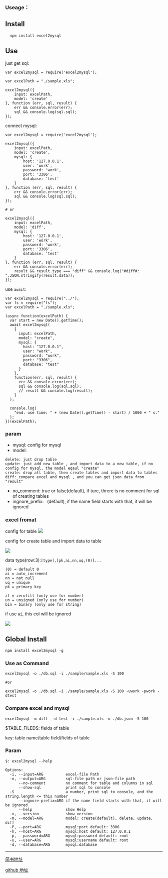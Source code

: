 ### Useage：

## Install

```
  npm install excel2mysql
```

## Use

just get sql:

```
var excel2mysql = require('excel2mysql');

var excelPath = "./sample.xls";

excel2mysql({
    input: excelPath,
    model: 'create'
}, function (err, sql, result) {
    err && console.error(err);
    sql && console.log(sql.sql);
});

```

connect mysql:

```
var excel2mysql = require('excel2mysql');

excel2mysql({
    input: excelPath,
    model: 'create',
    mysql: {
        host: '127.0.0.1',
        user: 'work',
        password: 'work',
        port: '3306',
        database: 'test'
    }
}, function (err, sql, result) {
    err && console.error(err);
    sql && console.log(sql.sql);
});

# or

excel2mysql({
    input: excelPath,
    model: 'diff',
    mysql: {
        host: '127.0.0.1',
        user: 'work',
        password: 'work',
        port: '3306',
        database: 'test'
    }
}, function (err, sql, result) {
    err && console.error(err);
    result && result.type === "diff" && console.log("#diff#: ",JSON.stringify(result.data));
});

```

use `await`:

```
var excel2mysql = require("../");
var fs = require("fs");
var excelPath = "./sample.xls";

(async function(excelPath) {
  var start = new Date().getTime();
  await excel2mysql(
    {
      input: excelPath,
      model: "create",
      mysql: {
        host: "127.0.0.1",
        user: "work",
        password: "work",
        port: "3306",
        database: "test"
      }
    },
    function(err, sql, result) {
      err && console.error(err);
      sql && console.log(sql.sql);
      // result && console.log(result);
    }
  );

  console.log(
    "end. use time: " + (new Date().getTime() - start) / 1000 + " s."
  );
})(excelPath);

```

### param

- mysql: config for mysql
- model:

```
delete: just drop table
update: just add new table , and import data to a new table, if no config for mysql, the model eqaul "create"
create: drop all table, then create tables and import data to tables
diff: compare excel and mysql , and you can get json data from "result"
```

- no_comment: true or false(default), if ture, threre is no comment for sql of creating tables
- ingnore_prefix: `-`(default), if the name field starts with that, it will be ignored

### excel fromat

config for table
![](./sample/imgs/1.png)

config for create table and import data to table

![](./sample/imgs/2.png)

data type(row:3):`[type],[pk,ai,nn,uq,(0)]...`

```
(0) = default 0
ai = auto_increment
nn = not null
uq = unique
pk = primary key

zf = zerofill (only use for number)
un = unsigned (only use for number)
bin = binary (only use for string)
```

if use `ai`, this col will be ignored

![](./sample/imgs/3.png)

## Global Install

```
npm install excel2mysql -g
```

### Use as Command

```
excel2mysql -o ./db.sql -i ./sample/sample.xls -S 100

#or

excel2mysql -o ./db.sql -i ./sample/sample.xls -S 100 -uwork -pwork -dtest
```

### Compare excel and mysql

```
excel2mysql -m diff  -d test -i ./sample.xls -o ./db.json -S 100
```

\$TABLE_FILEDS: fields of table

key: table name/table field/fields of table

### Param

```
$: excel2mysql --help

Options:
  -i, --input=ARG          excel-file Path
  -o, --output=ARG         sql-file path or json-file path
      --no-comment         no comment for table and columns in sql
      --show-sql           print sql to console
  -S                       a number, print sql to console, and the string.length <= this number
      --ingnore-prefix=ARG if the name field starts with that, it will be ignored
      --help               show Help
  -v, --version            show version
  -m, --model=ARG          model: create(default), delete, update, diff
  -P, --port=ARG           mysql:port default: 3306
  -h, --host=ARG           mysql:host default: 127.0.0.1
  -p, --password=ARG       mysql:password default: root
  -u, --user=ARG           mysql:username default: root
  -d, --database=ARG       mysql:database
```

---

[简书地址](https://www.jianshu.com/p/b1c4496638a2)

[github 地址](https://github.com/xiaoyifan6/excel2mysql)
